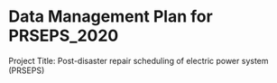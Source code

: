 # Data Management Plan for PRSEPS_2020

Project Title: Post-disaster repair scheduling of electric power system (PRSEPS)
 
